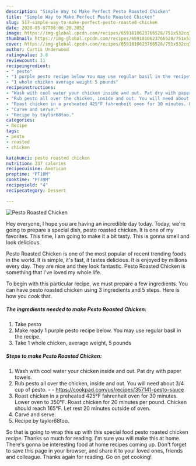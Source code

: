 ```yaml
---
description: "Simple Way to Make Perfect Pesto Roasted Chicken"
title: "Simple Way to Make Perfect Pesto Roasted Chicken"
slug: 517-simple-way-to-make-perfect-pesto-roasted-chicken
date: 2020-05-07T06:06:20.305Z
image: https://img-global.cpcdn.com/recipes/6591810623766528/751x532cq70/pesto-roasted-chicken-recipe-main-photo.jpg
thumbnail: https://img-global.cpcdn.com/recipes/6591810623766528/751x532cq70/pesto-roasted-chicken-recipe-main-photo.jpg
cover: https://img-global.cpcdn.com/recipes/6591810623766528/751x532cq70/pesto-roasted-chicken-recipe-main-photo.jpg
author: Curtis Underwood
ratingvalue: 3.8
reviewcount: 11
recipeingredient:
- " pesto"
- "1 purple pesto recipe below You may use regular basil in the recipe"
- "1 whole chicken average weight 5 pounds"
recipeinstructions:
- "Wash with cool water your chicken inside and out. Pat dry with paper towels."
- "Rub pesto all over the chicken, inside and out. You will need about 3/4 cup of pesto.  https://cookpad.com/us/recipes/357141-pesto-sauce"
- "Roast chicken in a preheated 425°F fahrenheit oven for 30 minutes. Lower oven to 350°F. Roast chicken for 20 minutes per pound. Chicken should reach 165°F. Let rest 20 minutes outside of oven."
- "Carve and serve."
- "Recipe by taylor68too."
categories:
- Recipe
tags:
- pesto
- roasted
- chicken

katakunci: pesto roasted chicken 
nutrition: 237 calories
recipecuisine: American
preptime: "PT10M"
cooktime: "PT39M"
recipeyield: "4"
recipecategory: Dessert

---
```



![Pesto Roasted Chicken](https://img-global.cpcdn.com/recipes/6591810623766528/751x532cq70/pesto-roasted-chicken-recipe-main-photo.jpg)

Hey everyone, I hope you are having an incredible day today. Today, we're going to prepare a special dish, pesto roasted chicken. It is one of my favorites. This time, I am going to make it a bit tasty. This is gonna smell and look delicious.

Pesto Roasted Chicken is one of the most popular of recent trending foods in the world. It is simple, it's fast, it tastes delicious. It is enjoyed by millions every day. They are nice and they look fantastic. Pesto Roasted Chicken is something that I've loved my whole life.




To begin with this particular recipe, we must prepare a few ingredients. You can have pesto roasted chicken using 3 ingredients and 5 steps. Here is how you cook that.

<!--inarticleads1-->

##### The ingredients needed to make Pesto Roasted Chicken:

1. Take  pesto
1. Make ready 1 purple pesto recipe below. You may use regular basil in the recipe.
1. Take 1 whole chicken, average weight, 5 pounds




<!--inarticleads2-->

##### Steps to make Pesto Roasted Chicken:

1. Wash with cool water your chicken inside and out. Pat dry with paper towels.
1. Rub pesto all over the chicken, inside and out. You will need about 3/4 cup of pesto. -  - https://cookpad.com/us/recipes/357141-pesto-sauce
1. Roast chicken in a preheated 425°F fahrenheit oven for 30 minutes. Lower oven to 350°F. Roast chicken for 20 minutes per pound. Chicken should reach 165°F. Let rest 20 minutes outside of oven.
1. Carve and serve.
1. Recipe by taylor68too.




So that is going to wrap this up with this special food pesto roasted chicken recipe. Thanks so much for reading. I'm sure you will make this at home. There's gonna be interesting food at home recipes coming up. Don't forget to save this page in your browser, and share it to your loved ones, friends and colleague. Thanks again for reading. Go on get cooking!
